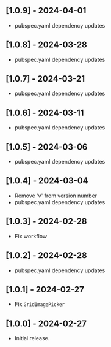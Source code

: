## [1.0.9] - 2024-04-01

* pubspec.yaml dependency updates

## [1.0.8] - 2024-03-28

* pubspec.yaml dependency updates

## [1.0.7] - 2024-03-21

* pubspec.yaml dependency updates

## [1.0.6] - 2024-03-11

* pubspec.yaml dependency updates

## [1.0.5] - 2024-03-06

* pubspec.yaml dependency updates

## [1.0.4] - 2024-03-04

* Remove 'v' from version number
* pubspec.yaml dependency updates

## [1.0.3] - 2024-02-28

* Fix workflow

## [1.0.2] - 2024-02-28

* pubspec.yaml dependency updates

## [1.0.1] - 2024-02-27

* Fix `GridImagePicker`

## [1.0.0] - 2024-02-27

* Initial release.
